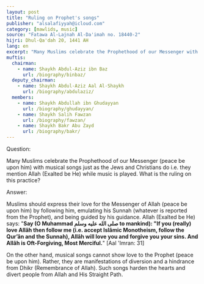 ```yaml
---
layout: post
title: "Ruling on Prophet's songs"
publisher: "alsalafiyyah@icloud.com"
category: [mawlids, music]
source: "Fatawa Al-Lajnah Al-Da'imah no. 18440-2"
hijri: Dhul-Qa'dah 20, 1441 AH
lang: en
excerpt: "Many Muslims celebrate the Prophethood of our Messenger with musical songs just as the Jews and Christians do. They mention Allah while music is played."
muftis:
  chairman: 
    - name: Shaykh Abdul-Aziz ibn Baz
      url: /biography/binbaz/
  deputy_chairman:
    - name: Shaykh Abdul-Aziz Aal Al-Shaykh
      url: /biography/abdulaziz/
  members: 
    - name: Shaykh Abdullah ibn Ghudayyan
      url: /biography/ghudayyan/
    - name: Shaykh Salih Fawzan
      url: /biography/fawzan/
    - name: Shaykh Bakr Abu Zayd
      url: /biography/bakr/
---
```


Question: 

Many Muslims celebrate the Prophethood of our Messenger (peace be upon him) with musical songs just as the Jews and Christians do i.e. they mention Allah (Exalted be He) while music is played. What is the ruling on this practice? 

Answer: 

Muslims should express their love for the Messenger of Allah (peace be upon him) by following him, emulating his Sunnah (whatever is reported from the Prophet), and being guided by his guidance. Allah (Exalted be He) says: "**Say (O Muhammad صلى الله عليه وسلم to mankind): "If you (really) love Allâh then follow me (i.e. accept Islâmic Monotheism, follow the Qur’ân and the Sunnah), Allâh will love you and forgive you your sins. And Allâh is Oft-Forgiving, Most Merciful.**" [Aal 'Imran: 31]

On the other hand, musical songs cannot show love to the Prophet (peace be upon him). Rather, they are manifestations of diversion and a hindrance from Dhikr (Remembrance of Allah). Such songs harden the hearts and divert people from Allah and His Straight Path.
